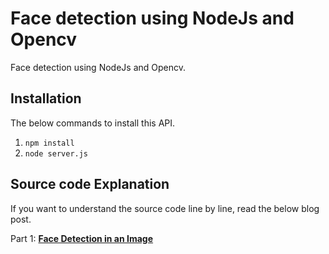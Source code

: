 # Face detection using NodeJs and Opencv

Face detection using NodeJs and Opencv.


## Installation 
The below commands to install this API.
1. `npm install`
2. `node server.js`

## Source code Explanation
If you want to understand the source code line by line, read the below blog post.

Part 1: **[Face Detection in an Image](http://www.codershood.info/2018/07/11/detect-faces-in-images-using-nodejs/)**
